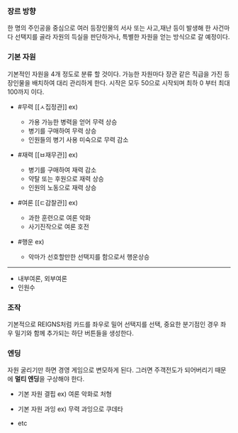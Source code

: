 ### 장르 방향
한 명의 주인공을 중심으로 여러 등장인물의 서사 또는 사고,재난 등이 발생해
한 사건마다 선택지를 골라 자원의 득실을 판단하거나, 특별한 자원을 얻는 방식으로 갈 예정이다.

### 기본 자원
기본적인 자원을 4개 정도로 분류 할 것이다.
가능한 자원마다 장관 같은 직급을 가진 등장인물을 배치하여 대리 관리하게 한다.
시작은 모두 50으로 시작되며 최하 0 부터 최대 100까지 이다.
- #무력 [[ㅅ집정관]]
	ex)
	- 가용 가능한 병력을 얻어 무력 상승
	- 병기를 구매하여 무력 상승
	- 인원들의 병기 사용 미숙으로 무력 감소
	
- #재력 [[ㅂ재무관]]
	ex)
	- 병기를 구매하여 재력 감소
	- 약탈 또는 후원으로 재력 상승
	- 인원의 노동으로 재력 상승
	
- #여론 [[ㄷ감찰관]]
	ex) 
	- 과한 훈련으로 여론 악화
	- 사기진작으로 여론 호전
- #행운 
	ex)
	-  악마가 선호할만한 선택지를 함으로서 행운상승
---
- 내부여론, 외부여론
- 인원수

### 조작
기본적으로 REIGNS처럼 카드를 좌우로 밀어 선택지를 선택,
중요한 분기점인 경우 좌우 밀기와 함께 추가되는 하단 버튼들을 생성한다.

### 엔딩
자원 굴리기만 하면 경영 게임으로 변모하게 된다.
그러면 주객전도가 되어버리기 때문에 **멀티 엔딩**을 구상해야 한다.
- 기본 자원 결핍
	ex) 여론 악화로 처형
	
- 기본 자원 과잉
	ex) 무력 과잉으로 쿠데타
	
- etc
